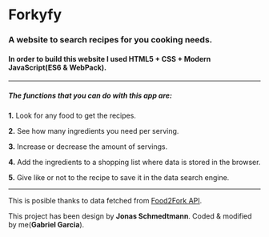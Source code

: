# Forkyfy
### A website to search recipes for you cooking needs.
#### In order to build this website I used HTML5 + CSS + Modern JavaScript(ES6 & WebPack).
***
##### The functions that you can do with this app are:

**1.** Look for any food to get the recipes.

**2.** See how many ingredients you need per serving.

**3.** Increase or decrease the amount of servings.

**4.** Add the ingredients to a shopping list where data is stored in the browser.

**5.** Give like or not to the recipe to save it in the data search engine.
***
This is posible thanks to data fetched from [Food2Fork API](https://food2fork.com/about/api). 

This project has been design by **Jonas Schmedtmann**. Coded & modified by me(**Gabriel Garcia**).
